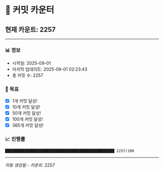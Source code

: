 # 🔢 커밋 카운터

## 현재 카운트: 2257

---

### 📊 정보
- 시작일: 2025-09-01
- 마지막 업데이트: 2025-09-01 02:23:43
- 총 커밋 수: 2257

### 🎯 목표
- [x] 1개 커밋 달성!
- [x] 10개 커밋 달성!
- [x] 50개 커밋 달성!
- [x] 100개 커밋 달성!
- [x] 365개 커밋 달성!

### 📈 진행률
```
██████████████████████████████████████████████████ 2257/100
```

---
*자동 생성됨 - 카운트: 2257*
